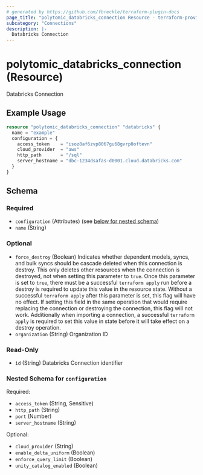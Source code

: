 ```yaml
---
# generated by https://github.com/fbreckle/terraform-plugin-docs
page_title: "polytomic_databricks_connection Resource - terraform-provider-polytomic"
subcategory: "Connections"
description: |-
  Databricks Connection
---
```


# polytomic_databricks_connection (Resource)

Databricks Connection

## Example Usage

```terraform
resource "polytomic_databricks_connection" "databricks" {
  name = "example"
  configuration = {
    access_token    = "isoz8af6zvp8067gu68gvrp0oftevn"
    cloud_provider  = "aws"
    http_path       = "/sql"
    server_hostname = "dbc-1234dsafas-d0001.cloud.databricks.com"
  }
}
```

<!-- schema generated by tfplugindocs -->
## Schema

### Required

- `configuration` (Attributes) (see [below for nested schema](#nestedatt--configuration))
- `name` (String)

### Optional

- `force_destroy` (Boolean) Indicates whether dependent models, syncs, and bulk syncs should be cascade deleted when this connection is destroy. This only deletes other resources when the connection is destroyed, not when setting this parameter to `true`. Once this parameter is set to `true`, there must be a successful `terraform apply` run before a destroy is required to update this value in the resource state. Without a successful `terraform apply` after this parameter is set, this flag will have no effect. If setting this field in the same operation that would require replacing the connection or destroying the connection, this flag will not work. Additionally when importing a connection, a successful `terraform apply` is required to set this value in state before it will take effect on a destroy operation.
- `organization` (String) Organization ID

### Read-Only

- `id` (String) Databricks Connection identifier

<a id="nestedatt--configuration"></a>
### Nested Schema for `configuration`

Required:

- `access_token` (String, Sensitive)
- `http_path` (String)
- `port` (Number)
- `server_hostname` (String)

Optional:

- `cloud_provider` (String)
- `enable_delta_uniform` (Boolean)
- `enforce_query_limit` (Boolean)
- `unity_catalog_enabled` (Boolean)


